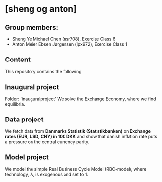 # \[sheng og anton\]

**Group members:**
---
- Sheng Ye Michael Chen (nsr708), Exercise Class 6
- Anton Meier Ebsen Jørgensen (lpx972), Exercise Class 1

## Content
This repository contains the following

**Inaugural project**
---
Folder: 'inauguralproject'
We solve the Exchange Economy, where we find equilibria.

**Data project** 
---
We fetch data from **Danmarks Statistik (Statistikbanken)** on **Exchange rates (EUR, USD, CNY) in 100 DKK** and show that danish inflation rate puts a pressure on the central currency parity.

**Model project**
---
We model the simple Real Business Cycle Model (RBC-model), where technology, A, is exogenous and set to 1.
